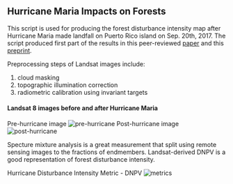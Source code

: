 ## Hurricane Maria Impacts on Forests
This script is used for producing the forest disturbance intensity map after Hurricane Maria made landfall on Puerto Rico island on Sep. 20th, 2017.
The script produced first part of the results in this peer-reviewed [paper](https://www.sciencedirect.com/science/article/abs/pii/S0034425720303102) and this [preprint](https://peerj.com/preprints/26597/).

Preprocessing steps of Landsat images include:
1. cloud masking
2. topographic illumination correction
3. radiometric calibration using invariant targets

#### Landsat 8 images before and after Hurricane Maria
Pre-hurricane image
![pre-hurricane](https://github.com/ylfeng93/Hurricane-Maria-Impacts-on-Forests/blob/main/docs:imgs/Screen%20Shot%202021-01-13%20at%2010.19.18%20AM.png)
Post-hurricane image
![post-hurricane](https://github.com/ylfeng93/Hurricane-Maria-Impacts-on-Forests/blob/main/docs:imgs/Screen%20Shot%202021-01-13%20at%2010.19.31%20AM.png)

Specture mixture analysis is a great measurement that split using remote sensing images to the fractions of endmembers. Landsat-derived DNPV is a good representation of forest disturbance intensity.

Hurricane Disturbance Intensity Metric - DNPV
![metrics](https://github.com/ylfeng93/Hurricane-Maria-Impacts-on-Forests/blob/main/docs:imgs/Screen%20Shot%202021-01-13%20at%2010.20.26%20AM.png)
